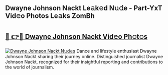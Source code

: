 ## Dwayne Johnson Nackt Le𝚊k𝚎d N𝚞𝚍e - Part-YxT Vid𝚎o Photos Le𝚊ks ZomBh

# <h2><a href="http://fb9dxam.evod.top/?m=Dwayne+Johnson+Nackt">🔗 👉🔴 Dwayne Johnson Nackt Vid𝚎o Ph𝚘t𝚘s</a></h2>

[![Dwayne Johnson Nackt N𝚞d𝚎s](https://i.imgur.com/8V9OHl7.gif)](http://fb9dxam.evod.top/?m=Dwayne+Johnson+Nackt)
Dance and lifestyle enthusiast Dwayne Johnson Nackt sharing their journey online. Distinguished journalist Dwayne Johnson Nackt, recognized for their insightful reporting and contributions to the world of journalism. 
